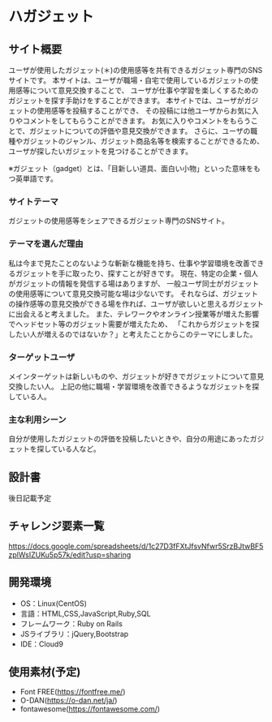 # ハガジェット

## サイト概要
ユーザが使用したガジェット(＊)の使用感等を共有できるガジェット専門のSNSサイトです。
本サイトは、ユーザが職場・自宅で使用しているガジェットの使用感等について意見交換することで、
ユーザが仕事や学習を楽しくするためのガジェットを探す手助けをすることができます。
本サイトでは、ユーザがガジェットの使用感等を投稿することができ、
その投稿には他ユーザからお気に入りやコメントをしてもらうことができます。
お気に入りやコメントをもらうことで、ガジェットについての評価や意見交換ができます。
さらに、ユーザの職種やガジェットのジャンル、ガジェット商品名等を検索することができるため、
ユーザが探したいガジェットを見つけることができます。

※ガジェット（gadget）とは、「目新しい道具、面白い小物」といった意味をもつ英単語です。

### サイトテーマ
ガジェットの使用感等をシェアできるガジェット専門のSNSサイト。

### テーマを選んだ理由
私は今まで見たことのないような斬新な機能を持ち、仕事や学習環境を改善できるガジェットを手に取ったり、探すことが好きです。
現在、特定の企業・個人がガジェットの情報を発信する場はありますが、
一般ユーザ同士がガジェットの使用感等について意見交換可能な場は少ないです。
それならば、ガジェットの操作感等の意見交換ができる場を作れば、ユーザが欲しいと思えるガジェットに出会えると考えました。
また、テレワークやオンライン授業等が増えた影響でヘッドセット等のガジェット需要が増えたため、
「これからガジェットを探したい人が増えるのではないか？」と考えたことからこのテーマにしました。

### ターゲットユーザ
メインターゲットは新しいものや、ガジェットが好きでガジェットについて意見交換したい人。
上記の他に職場・学習環境を改善できるようなガジェットを探している人。

### 主な利用シーン
自分が使用したガジェットの評価を投稿したいときや、自分の用途にあったガジェットを探している人など。


## 設計書
後日記載予定

## チャレンジ要素一覧
https://docs.google.com/spreadsheets/d/1c27D3fFXtJfsvNfwr5SrzBJtwBF5zplWsIZUKu5p57k/edit?usp=sharing

## 開発環境
- OS：Linux(CentOS)
- 言語：HTML,CSS,JavaScript,Ruby,SQL
- フレームワーク：Ruby on Rails
- JSライブラリ：jQuery,Bootstrap
- IDE：Cloud9

## 使用素材(予定)
- Font FREE(https://fontfree.me/)
- O-DAN(https://o-dan.net/ja/)
- fontawesome(https://fontawesome.com/)
